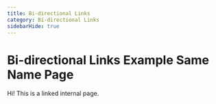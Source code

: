 ```yaml
---
title: Bi-directional Links
category: Bi-directional Links
sidebarHide: true
---
```


# Bi-directional Links Example Same Name Page

Hi! This is a linked internal page.
